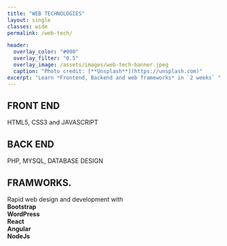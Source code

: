 ```yaml
---
title: "WEB TECHNOLOGIES"
layout: single
classes: wide
permalink: /web-tech/

header:
  overlay_color: "#000"
  overlay_filter: "0.5"
  overlay_image: /assets/images/web-tech-banner.jpeg
  caption: "Photo credit: [**Unsplash**](https://unsplash.com)"
excerpt: "Learn *Frontend, Backend and web frameworks* in `2 weeks` "
---
```



## FRONT END

HTML5, CSS3 and JAVASCRIPT


## BACK END

PHP, MYSQL, DATABASE DESIGN

## FRAMWORKS.
Rapid web design and development with  
**Bootstrap**  
**WordPress**  
**React**  
**Angular**  
**NodeJs**  

